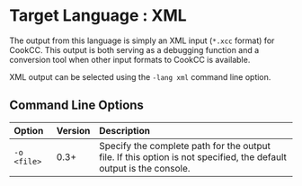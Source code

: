 

# Target Language : XML #

The output from this language is simply an XML input (`*.xcc` format) for CookCC.  This output is both serving as a debugging function and a conversion tool when other input formats to CookCC is available.

XML output can be selected using the `-lang xml` command line option.

## Command Line Options ##

| **Option** | **Version** | **Description** |
|:-----------|:------------|:----------------|
| `-o <file>` | 0.3+ | Specify the complete path for the output file.  If this option is not specified, the default output is the console. |